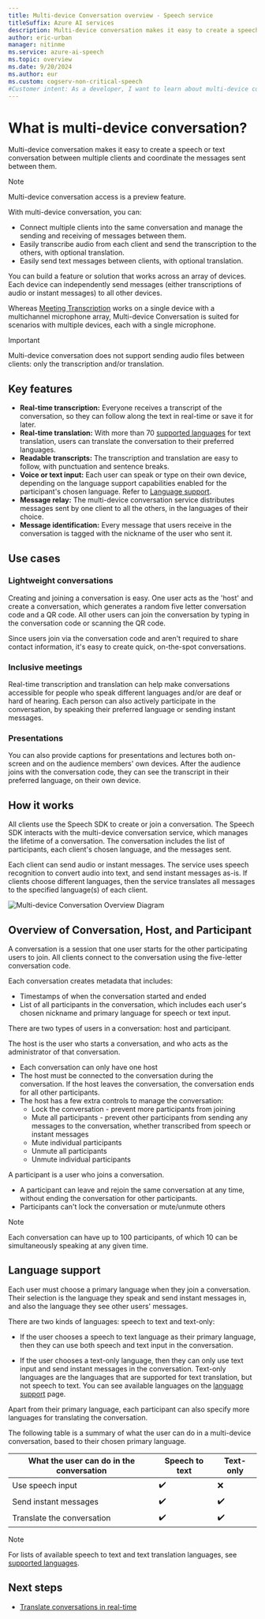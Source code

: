 ```yaml
---
title: Multi-device Conversation overview - Speech service
titleSuffix: Azure AI services
description: Multi-device conversation makes it easy to create a speech or text conversation between multiple clients and coordinate the messages that are sent between them.
author: eric-urban
manager: nitinme
ms.service: azure-ai-speech
ms.topic: overview
ms.date: 9/20/2024
ms.author: eur
ms.custom: cogserv-non-critical-speech
#Customer intent: As a developer, I want to learn about multi-device conversation in the Speech service.
---
```


# What is multi-device conversation?

Multi-device conversation makes it easy to create a speech or text conversation between multiple clients and coordinate the messages sent between them.

> [!NOTE]
> Multi-device conversation access is a preview feature.

With multi-device conversation, you can:

- Connect multiple clients into the same conversation and manage the sending and receiving of messages between them.
- Easily transcribe audio from each client and send the transcription to the others, with optional translation.
- Easily send text messages between clients, with optional translation.

You can build a feature or solution that works across an array of devices. Each device can independently send messages (either transcriptions of audio or instant messages) to all other devices.

Whereas [Meeting Transcription](meeting-transcription.md) works on a single device with a multichannel microphone array, Multi-device Conversation is suited for scenarios with multiple devices, each with a single microphone.

>[!IMPORTANT]
> Multi-device conversation does not support sending audio files between clients: only the transcription and/or translation.

## Key features

- **Real-time transcription:** Everyone receives a transcript of the conversation, so they can follow along the text in real-time or save it for later.
- **Real-time translation:** With more than 70 [supported languages](language-support.md) for text translation, users can translate the conversation to their preferred languages.
- **Readable transcripts:** The transcription and translation are easy to follow, with punctuation and sentence breaks.
- **Voice or text input:** Each user can speak or type on their own device, depending on the language support capabilities enabled for the participant's chosen language. Refer to [Language support](language-support.md).
- **Message relay:** The multi-device conversation service distributes messages sent by one client to all the others, in the languages of their choice.
- **Message identification:** Every message that users receive in the conversation is tagged with the nickname of the user who sent it.

## Use cases

### Lightweight conversations

Creating and joining a conversation is easy. One user acts as the 'host' and create a conversation, which generates a random five letter conversation code and a QR code. All other users can join the conversation by typing in the conversation code or scanning the QR code. 

Since users join via the conversation code and aren't required to share contact information, it's easy to create quick, on-the-spot conversations.

### Inclusive meetings

Real-time transcription and translation can help make conversations accessible for people who speak different languages and/or are deaf or hard of hearing. Each person can also actively participate in the conversation, by speaking their preferred language or sending instant messages.

### Presentations

You can also provide captions for presentations and lectures both on-screen and on the audience members' own devices. After the audience joins with the conversation code, they can see the transcript in their preferred language, on their own device.

## How it works

All clients use the Speech SDK to create or join a conversation. The Speech SDK interacts with the multi-device conversation service, which manages the lifetime of a conversation. The conversation includes the list of participants, each client's chosen language, and the messages sent.  

Each client can send audio or instant messages. The service uses speech recognition to convert audio into text, and send instant messages as-is. If clients choose different languages, then the service translates all messages to the specified language(s) of each client.

![Multi-device Conversation Overview Diagram](media/scenarios/multi-device-conversation.png)

## Overview of Conversation, Host, and Participant

A conversation is a session that one user starts for the other participating users to join. All clients connect to the conversation using the five-letter conversation code.

Each conversation creates metadata that includes:
- Timestamps of when the conversation started and ended
- List of all participants in the conversation, which includes each user's chosen nickname and primary language for speech or text input.


There are two types of users in a conversation:  host and participant.

The host is the user who starts a conversation, and who acts as the administrator of that conversation.
- Each conversation can only have one host
- The host must be connected to the conversation during the conversation. If the host leaves the conversation, the conversation ends for all other participants.
- The host has a few extra controls to manage the conversation: 
    - Lock the conversation - prevent more participants from joining
    - Mute all participants - prevent other participants from sending any messages to the conversation, whether transcribed from speech or instant messages
    - Mute individual participants
    - Unmute all participants
    - Unmute individual participants

A participant is a user who joins a conversation.
- A participant can leave and rejoin the same conversation at any time, without ending the conversation for other participants.
- Participants can't lock the conversation or mute/unmute others

> [!NOTE]
> Each conversation can have up to 100 participants, of which 10 can be simultaneously speaking at any given time.

## Language support

Each user must choose a primary language when they join a conversation. Their selection is the language they speak and send instant messages in, and also the language they see other users' messages.

There are two kinds of languages: speech to text and text-only:
- If the user chooses a speech to text language as their primary language, then they can use both speech and text input in the conversation.

- If the user chooses a text-only language, then they can only use text input and send instant messages in the conversation. Text-only languages are the languages that are supported for text translation, but not speech to text. You can see available languages on the [language support](./language-support.md) page.

Apart from their primary language, each participant can also specify more languages for translating the conversation.

The following table is a summary of what the user can do in a multi-device conversation, based to their chosen primary language.


| What the user can do in the conversation | Speech to text | Text-only |
|-----------------------------------|----------------|------|
| Use speech input | ✔️ | ❌ |
| Send instant messages | ✔️ | ✔️ |
| Translate the conversation | ✔️ | ✔️ |

> [!NOTE]
> For lists of available speech to text and text translation languages, see [supported languages](./language-support.md).

## Next steps

* [Translate conversations in real-time](quickstarts/multi-device-conversation.md)
